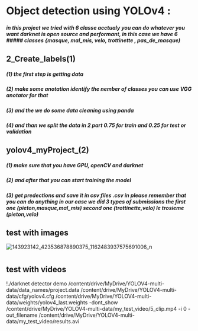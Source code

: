 # Object detection using YOLOv4 :
##### in this project we tried with 6 classe acctualy you can do whatever you want darknet is open source and performant, in this case we have 6 ##### classes {masque, mal_mis, velo, trottinette , pas_de_masque)

## 2_Create_labels(1)
##### (1) the first step is getting data
##### (2) make some anotation identify the nember of classes you can use VGG anotator for that
##### (3) and the we do some data cleaning using panda
##### (4) and than we split the data in 2 part 0.75 for train and 0.25 for test or validation 

## yolov4_myProject_(2)
##### (1) make sure that you have GPU, openCV and darknet 
##### (2) and after that you can start training the model 
##### (3) get predections and save it in csv files .csv in please remember that you can do anything in our case we did 3 types of submissions the first one  (pieton,masque,mal_mis) second one (trottinette,velo) le trosieme (pieton,velo)
## test with images 
![143923142_423536878890375_1162483937575691006_n](https://user-images.githubusercontent.com/74276606/106903837-ccdfac80-66fa-11eb-834e-c5df5b95be52.gif)
#
## test with videos
!./darknet detector demo /content/drive/MyDrive/YOLOV4-multi-data/data_names/project.data /content/drive/MyDrive/YOLOV4-multi-data/cfg/yolov4.cfg /content/drive/MyDrive/YOLOV4-multi-data/weights/yolov4_last.weights -dont_show /content/drive/MyDrive/YOLOV4-multi-data/my_test_video/5_clip.mp4 -i 0 -out_filename /content/drive/MyDrive/YOLOV4-multi-data/my_test_video/results.avi
